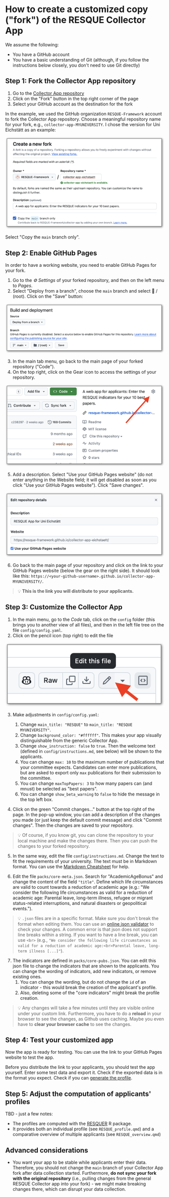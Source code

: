 # How to create a customized copy ("fork") of the RESQUE Collector App

We assume the following:

- You have a GitHub account
- You have a basic understanding of Git (although, if you follow the instructions below closely, you don't need to use Git directly)


## Step 1: Fork the Collector App repository

1. Go to the [Collector App repository](https://github.com/RESQUE-Framework/collector-app)
2. Click on the "Fork" button in the top right corner of the page
3. Select your GitHub account as the destination for the fork

In the example, we used the GitHub organization `RESQUE-Framework` account to fork the Collector App repository. Choose a meaningful repository name for your fork, e.g., `collector-app-MYUNIVERSITY`. I chose the version for Uni Eichstätt as an example:

![](img/fork1.png)

Select "Copy the `main` branch only".

## Step 2: Enable GitHub Pages

In order to have a working website, you need to enable GitHub Pages for your fork.

1. Go to the *:gear: Settings* of your forked repository, and then on the left menu to *Pages*.
2. Select "Deploy from a branch", choose the `main` branch and select :file_folder: / (root). Click on the "Save" button:

![](img/fork2.png)

3. In the main tab menu, go back to the main page of your forked repository ("Code").
4. On the top right, click on the Gear icon to access the settings of your repository.

![](img/fork3.png)

5. Add a description. Select "Use your GitHub Pages website" (do not enter anything in the Website field; it will get disabled as soon as you click "Use your GitHub Pages website"). Click "Save changes".

![](img/fork4.png)

6. Go back to the main page of your repository and click on the link to your GitHub Pages website (below the gear on the right side). It should look like this: `https://<your-github-username>.github.io/collector-app-MYUNIVERSITY/`.

> :bulb: **This is the link you will distribute to your applicants.**


## Step 3: Customize the Collector App

1. In the main menu, go to the *Code* tab, click on the `config` folder (this brings you to another view of all files), and then in the left file tree on the file `config/config.yaml`.
2. Click on the pencil icon (top right) to edit the file

![](img/fork5.png)

3. Make adjustments in `config/config.yaml`:
   1. Change `main_title: "RESQUE"` to `main_title: "RESQUE MYUNIVERSITY"`. 
   2. Change `background_color: "#ffffff"`. This makes your app visually distinguishable from the generic Collector App.
   3. Change `show_instruction: false` to `true`. Then the welcome text (defined in `config/instructions.md`, see below) will be shown to the applicants.
   4. You can change `max: 10` to the maximum number of publications that your committee expects. Candidates can enter more publications, but are asked to export only `max` publications for their submission to the committee.
   5. You can change `maxTopPapers: 3` to how many papers can (and mnust) be selected as "best papers".
   6. You can change `show_beta_warning` to `false` to hide the message in the top left box.


4. Click on the green "Commit changes..." button at the top right of the page. In the pop-up window, you can add a description of the changes you made (or just keep the default commit message) and click "Commit changes". Then the changes are saved to your repository.

> :bulb: Of course, if you know git, you can clone the repository to your local machine and make the changes there. Then you can push the changes to your forked repository.

5. In the same way, edit the file `config/instructions.md`. Change the text to fit the requirements of your university. The text must be in Markdown format. You can use the [Markdown Cheatsheet](https://www.markdownguide.org/cheat-sheet/) for help.

6. Edit the file `packs/core-meta.json`. Search for "AcademicAgeBonus" and change the content of the field `"title"`. Define which life circumstances are valid to count towards a reduction of academic age (e.g.: "We consider the following life circumstances as valid for a reduction of academic age: Parental leave, long-term illness, refugee or migrant status-related interruptions, and natural disasters or geopolitical events.").

> :bulb: `.json` files are in a specific format. Make sure you don't break the format when editing them. You can use an [online json validator](https://jsonlint.com) to check your changes. A common error is that json does not support line breaks within a string. If you want to have a line break, you can use `<br>` (e.g., `"We consider the following life circumstances as valid for a reduction of academic age:<br>Parental leave, long-term illness [...]"`).

7. The indicators are defined in `packs/core-pubs.json`. You can edit this json file to change the indicators that are shown to the applicants. You can change the wording of indicators, add new indicators, or remove existing ones.
   1. You can change the wording, but do not change the `id` of an indicator - this would break the creation of the applicant's profile.
   2. Also, deleting some of the "core indicators" might break the profile creation.


> :bulb: Any changes will take a few minutes until they are visible online under your custom link. Furthermore, you have to do a **reload** in your browser to see the changes, as Github uses caching. Maybe you even have to **clear your browser cache** to see the changes.

## Step 4: Test your customized app

Now the app is ready for testing. You can use the link to your GitHub Pages website to test the app.

Before you distribute the link to your applicants, you should test the app yourself. Enter some test data and export it. Check if the exported data is in the format you expect. Check if you can [generate the profile](https://shiny.psy.lmu.de/felix/RESQUE_profile/).


## Step 5: Adjust the computation of applicants' profiles

TBD - just a few notes:

- The profiles are computed with the [RESQUER](https://resque-framework.github.io/RESQUER/) R package.
- It provides both an individual profile (see `RESQUE_profile.qmd`) and a comparative overview of multiple applicants (see `RESQUE_overview.qmd`)


## Advanced considerations

- You want your app to be stable while applicants enter their data. Therefore, you should not change the `main` branch of your Collector App fork after data collection started. Furthermore, **do not sync your fork with the original repository** (i.e., pulling changes from the general RESQUE Collector app into your fork) - we might make breaking changes there, which can disrupt your data collection.
